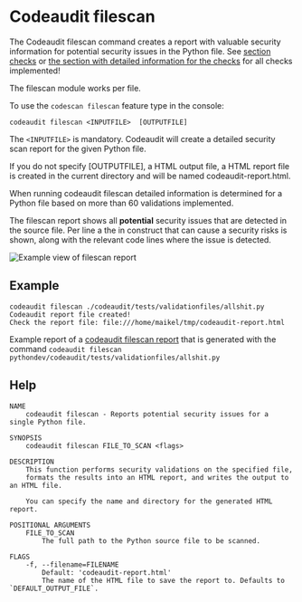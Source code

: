 # Codeaudit filescan

The Codeaudit filescan command creates a report with valuable security information for potential security issues in the Python file.
See [section checks]() or [the section with detailed information for the checks]() for all checks implemented!

The filescan module works per file.

To use the `codescan filescan` feature type in the console:

```
codeaudit filescan <INPUTFILE>  [OUTPUTFILE]
```

The `<INPUTFILE>` is mandatory. Codeaudit will create a detailed security scan report for the given Python file.

If you do not specify [OUTPUTFILE], a HTML output file, a HTML report file is created in the current directory and will be named codeaudit-report.html.

When running codeaudit filescan detailed information is determined for a Python file based on more than 60 validations implemented.

The filescan report shows all **potential** security issues that are detected in the source file.
Per line a the in construct that can cause a security risks is shown, along with the relevant code lines where the issue is detected.

![Example view of filescan report](filescan.png)

## Example

```
codeaudit filescan ./codeaudit/tests/validationfiles/allshit.py 
Codeaudit report file created!
Check the report file: file:///home/maikel/tmp/codeaudit-report.html
```

Example report of a [codeaudit filescan report](examples/filescan.html) that is generated with the command `codeaudit filescan pythondev/codeaudit/tests/validationfiles/allshit.py`


## Help

```
NAME
    codeaudit filescan - Reports potential security issues for a single Python file.

SYNOPSIS
    codeaudit filescan FILE_TO_SCAN <flags>

DESCRIPTION
    This function performs security validations on the specified file, 
    formats the results into an HTML report, and writes the output to an HTML file. 

    You can specify the name and directory for the generated HTML report.

POSITIONAL ARGUMENTS
    FILE_TO_SCAN
        The full path to the Python source file to be scanned.

FLAGS
    -f, --filename=FILENAME
        Default: 'codeaudit-report.html'
        The name of the HTML file to save the report to. Defaults to `DEFAULT_OUTPUT_FILE`.
```
